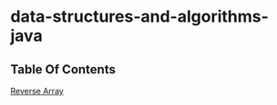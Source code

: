 # data-structures-and-algorithms-java

## Table Of Contents

[Reverse Array](arrayReverse\README.md)